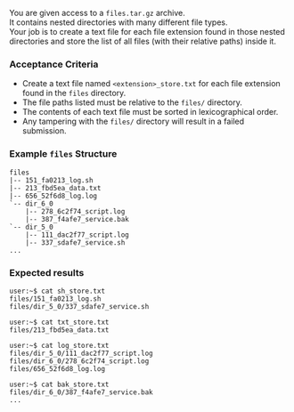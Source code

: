 You are given access to a `files.tar.gz` archive.  
It contains nested directories with many different file types.  
Your job is to create a text file for each file extension found in those nested directories and store the list of all files (with their relative paths) inside it.

### Acceptance Criteria
- Create a text file named `<extension>_store.txt` for each file extension found in the `files` directory.  
- The file paths listed must be relative to the `files/` directory.  
- The contents of each text file must be sorted in lexicographical order.  
- Any tampering with the `files/` directory will result in a failed submission.  

### Example `files` Structure
```example
files
|-- 151_fa0213_log.sh
|-- 213_fbd5ea_data.txt
|-- 656_52f6d8_log.log
`-- dir_6_0
    |-- 278_6c2f74_script.log
    |-- 387_f4afe7_service.bak
`-- dir_5_0
    |-- 111_dac2f77_script.log
    |-- 337_sdafe7_service.sh
...
```


### Expected results
```results
user:~$ cat sh_store.txt
files/151_fa0213_log.sh
files/dir_5_0/337_sdafe7_service.sh

user:~$ cat txt_store.txt
files/213_fbd5ea_data.txt

user:~$ cat log_store.txt
files/dir_5_0/111_dac2f77_script.log
files/dir_6_0/278_6c2f74_script.log
files/656_52f6d8_log.log

user:~$ cat bak_store.txt
files/dir_6_0/387_f4afe7_service.bak
...
```